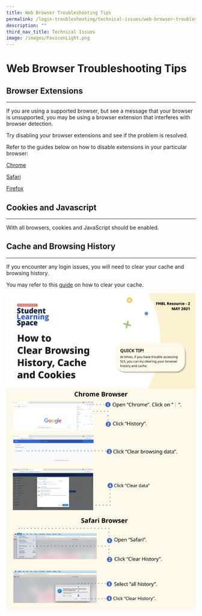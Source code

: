 ```yaml
---
title: Web Browser Troubleshooting Tips
permalink: /login-troubleshooting/technical-issues/web-browser-troubleshooting-tips/
description: ""
third_nav_title: Technical Issues
image: /images/FaviconLight.png
---
```

<h1>Web Browser Troubleshooting Tips</h1>
<h2>Browser Extensions</h2>
<hr>

 If you are using a supported browser, but see a message that your browser is unsupported, you may be using a browser extension that interferes with browser detection.

Try disabling your browser extensions and see if the problem is resolved.

 Refer to the guides below on how to disable extensions in your particular browser:

<a target="_blank" href="https://support.google.com/chrome_webstore/answer/2664769">Chrome</a>

<a target="_blank" href="https://support.apple.com/en-us/HT203051">Safari</a>

<a target="_blank" href="https://support.mozilla.org/en-US/kb/disable-or-remove-add-ons">Firefox</a>


<h2>Cookies and Javascript</h2>
<hr>
<p>With all browsers, cookies and JavaScript should be enabled.</p>


<h2>Cache and Browsing History</h2>
<hr>
<p>If you encounter any login issues, you will need to clear your cache and browsing history.</p>

You may refer to this <a href="/files/Login%20Troubleshooting/Clear-Cache.pdf">guide</a> on how to clear your cache.

<a href="/files/Login%20Troubleshooting/Clear-Cache.pdf" target="_blank"><img src="/images/4Troubleshooting/Clear-Cache.png"></a>